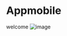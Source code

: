 # Appmobile
welcome
![image](https://user-images.githubusercontent.com/84167751/201449605-c66e22fc-1bea-4831-a3a7-d66e70829196.png)
